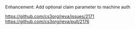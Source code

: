 Enhancement: Add optional claim parameter to machine auth

https://github.com/cs3org/reva/issues/2171
https://github.com/cs3org/reva/pull/2176
